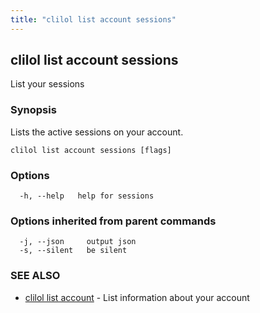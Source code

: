 ```yaml
---
title: "clilol list account sessions"
---
```

## clilol list account sessions

List your sessions

### Synopsis

Lists the active sessions on your account.

```
clilol list account sessions [flags]
```

### Options

```
  -h, --help   help for sessions
```

### Options inherited from parent commands

```
  -j, --json     output json
  -s, --silent   be silent
```

### SEE ALSO

* [clilol list account](clilol_list_account.md)	 - List information about your account

